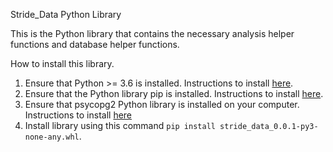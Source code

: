 Stride_Data Python Library

This is the Python library that contains the necessary analysis helper functions and database
helper functions.

How to install this library.
1. Ensure that Python >= 3.6 is installed. Instructions to install [here](https://www.python.org/downloads/).
2. Ensure that the Python library pip is installed. Instructions to install [here](https://pip.pypa.io/en/stable/installation/).
3. Ensure that psycopg2 Python library is installed on your computer. Instructions to install [here](https://pypi.org/project/psycopg2/#installation)
4. Install library using this command `pip install stride_data_0.0.1-py3-none-any.whl`.
